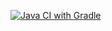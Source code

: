 [![Java CI with Gradle](https://github.com/Swooow/api-ci_HW2/actions/workflows/gradle.yml/badge.svg)](https://github.com/Swooow/api-ci_HW2/actions/workflows/gradle.yml)